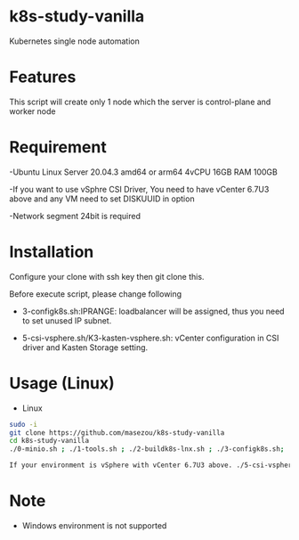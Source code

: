 # k8s-study-vanilla
Kubernetes single node automation

# Features

This script will create only 1 node which the server is control-plane and worker node

# Requirement

-Ubuntu Linux Server 20.04.3 amd64 or arm64 4vCPU 16GB RAM 100GB

-If you want to use vSphre CSI Driver, You need to have vCenter 6.7U3 above and any VM need to set DISKUUID in option

-Network segment 24bit is required

# Installation

Configure your clone with ssh key then git clone this.

Before execute script, please change following

* 3-configk8s.sh:IPRANGE: loadbalancer will be assigned, thus you need to set unused IP subnet.

* 5-csi-vsphere.sh/K3-kasten-vsphere.sh: vCenter configuration in CSI driver and Kasten Storage setting.


# Usage (Linux)

* Linux
```bash
sudo -i
git clone https://github.com/masezou/k8s-study-vanilla
cd k8s-study-vanilla
./0-minio.sh ; ./1-tools.sh ; ./2-buildk8s-lnx.sh ; ./3-configk8s.sh; ./4-csi-storage.sh

If your environment is vSphere with vCenter 6.7U3 above. ./5-csi-vsphere.sh
```

# Note

* Windows environment is not supported

